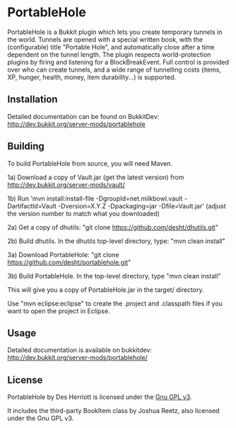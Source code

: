 # PortableHole

PortableHole is a Bukkit plugin which lets you create temporary tunnels in the world.  Tunnels are opened with a special
written book, with the (configurable) title "Portable Hole", and automatically close after a time dependent on the tunnel
length.  The plugin respects world-protection plugins by firing and listening for a BlockBreakEvent.  Full control is 
provided over who can create tunnels, and a wide range of tunnelling costs (items, XP, hunger, health, money, item durability...)
is supported.

## Installation

Detailed documentation can be found on BukkitDev: http://dev.bukkit.org/server-mods/portablehole

## Building

To build PortableHole from source, you will need Maven.

1a) Download a copy of Vault.jar (get the latest version) from http://dev.bukkit.org/server-mods/vault/                                                        
                                                                                                                                                               
1b) Run 'mvn install:install-file -DgroupId=net.milkbowl.vault -DartifactId=Vault -Dversion=X.Y.Z -Dpackaging=jar -Dfile=Vault.jar' (adjust the version number to match what you downloaded)                                                                                                                                  

2a) Get a copy of dhutils: "git clone https://github.com/desht/dhutils.git"

2b) Build dhutils.  In the dhutils top-level directory, type: "mvn clean install"

3a) Download PortableHole: "git clone https://github.com/desht/portablehole.git"

3b) Build PortableHole.  In the top-level directory, type "mvn clean install"

This will give you a copy of PortableHole.jar in the target/ directory.

Use "mvn eclipse:eclipse" to create the .project and .classpath files if you want to open the project in Eclipse.

## Usage

Detailed documentation is available on bukkitdev: http://dev.bukkit.org/server-mods/portablehole/

## License

PortableHole by Des Herriott is licensed under the [Gnu GPL v3](http://www.gnu.org/licenses/gpl-3.0.html). 

It includes the third-party BookItem class by Joshua Reetz, also licensed under the Gnu GPL v3.

